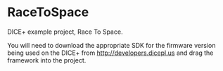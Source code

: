 RaceToSpace
===========

DICE+ example project, Race To Space.

You will need to download the appropriate SDK for the firmware version being used on the DICE+ from http://developers.dicepl.us and drag the framework into the project.
